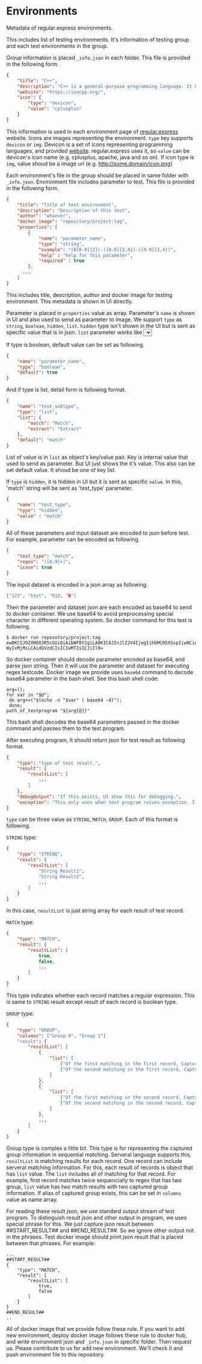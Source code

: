 # Environments

Metadata of regular.express environments.

This includes list of testing environments. It's information of testing group and each test environments in the group. 



Group information is placed `_info.json` in each folder. This file is provided in the following form.

```json
{	
	"title": "C++",
	"description": "C++ is a general-purpose programming language. It has imperative, object-oriented and generic programming features, while also providing facilities for low-level memory manipulation.",
	"website": "https://isocpp.org/",
	"icon": {
		"type": "devicon",
		"value": "cplusplus"
	}
}
```

This information is used in each environment page of [regular.express](http://regular.express) website. Icons are images representing the environment. `type` key supports `devicon` or `img`. Devicon is a set of icons representing programming languages, and provided [website](http://devicon.fr). regular.express uses it, so `value` can be devicon's icon name (e.g. cplusplus, apache, java and so on). If icon type is `img`, value shoud be a image url (e.g. http://some.domain/icon.png)



Each environment's file in the group should be placed in same folder with `_info.json`. Environment file includes parameter to test. This file is provided in the following form. 

```json
{
	"title": "Title of test environment",
	"description": "Description of this test",
	"author": "whoever",
	"docker_image": "repository/project:tag",
	"properties": [
		{
			"name": "parameter_name",
			"type": "string",
			"example": "(0[0-9]{2})-([0-9]{3,4})-([0-9]{3,4})",
			"help" : "help for this parameter",
			"required" : true
		},
      ...
	]
}
```

This includes title, description, author and docker image for testing environment. This metadata is shown in UI directly. 

Parameter is placed in `properties` value as array. Parameter's `name` is shown in UI and also used to send as parameter to image. We support `type` as `string`, `boolean`, `hidden`, `list`. `hidden` type isn't shown in the UI but is sent as specific value that is in json. `list` parameter works like <select> tag in html. It is shown as combobox in the UI. `example` is example of that parameter as written. It is shown below the  parameter. `help` parameter is document for that parameter. Parameter's help tooltip shows it. If `required` parameter is true, UI shows it as default but if it is false, it is hidden unless click Advanced Mode. 



If type is boolean, default value can be set as following.

```json
{
	"name": "parameter_name",
	"type": "boolean",
	"default": true  
}
```

And if type is list, detail form is following format.

```json
{
	"name": "test_subtype",
	"type": "list",
	"list": {
		"match": "Match",
		"extract": "Extract"
	},
	"default": "match"
}
```

List of value is in `list` as object's key/value pair. Key is internal value that used to send as parameter. But UI just shows the it's value. This also can be set default value. It shoud be one of key list.

If `type` is `hidden`, it is hidden in UI but it is sent as specific `value`. In this, 'match' string will be sent as 'test_type' parameter.

```json
{
	"name": "test_type",
	"type": "hidden",
	"value" : "match"
}
```



All of these parameters and input dataset are encoded to json before test. For example, parameter can be encoded as following.

```json
{
	"test_type": "match",
  	"regex": "([0-9]+)",
  	"icase": true
}
```

The input dataset is encoded in a json array as following.

```json
["123", "test", "012, "b"]
```

Then the parameter and dataset json are each encoded as base64 to send to docker container. We use base64 to avoid preprocessing special character in different operating system. So docker command for this test is following.

```
$ docker run reposotory/project:tag ew0KCSJ0ZXN0X3R5cGUiOiAibWF0Y2giLA0KICAJInJlZ2V4IjogIihbMC05XSspIiwNCiAgCSJpY2FzZSI6IHRydWUNCn0=  WyIxMjMiLCAidGVzdCIsICIwMTIsICJiIl0=
```

So docker container should decode parameter encoded as base64, and parse json string. Then it will use the parameter and dataset for executing regex testcode. Docker image we provide uses `base64` command to decode base64 parameter in the bash shell. See this bash shell code:

```shell
arg=();
for var in "$@";
 do arg+=("$(echo -n "$var" | base64 -d)"); 
 done; 
path_of_testprogram "${arg[@]}"
```

This bash shell decodes the base64 parameters passed in the docker command and passes them to the test program.



After executing program, It should return json for test result as following format. 

```json
{
	"type": "type of test result.",
 	"result": {
		"resultList": [
			...
		]
 	},
	"debugOutput": "If this exists, UI show this for debugging.",
	"exception": "This only uses when test program raises exception. If this exists, other data is ignored."
}
```



`type` can be three value as `STRING`, `MATCH`, `GROUP`. Each of this format is following.

`STRING` type:

```json
{
	"type": "STRING",
 	"result": {
		"resultList": [
			"String Result1",
			"String Result2",
			...
		]
 	}
}
```

In this case, `resultList` is just string array for each result of test record.



`MATCH` type:

```json
{
	"type": "MATCH",
 	"result": {
		"resultList": [
			true,
			false,
			...
		]
 	}
}
```

This type indicates whether each record matches a regular expression. This is same to `STRING` result except result of each record is boolean type.



`GROUP` type:

```json
{
	"type": "GROUP",
	"columns": ["Group 0", "Group 1"]
 	"result": {
		"resultList": [
			{
				"list": [
					["Of the first matching in the first record, Captured Group 0", "Group 1"],
					["Of the second matching in the first record, Captured Group 0", "Group 1"]
				]
			},
			{
				"list": [
					["Of the first matching in the second record, Captured Group 0", "Group 1"],
					["Of the second matching in the second record, Captured Group 0", "Group 1"]
				]
			},
			...
		]
 	}
}
```

Group type is complex a little bit. This type is for representing the captured group information in sequential matching. Serveral language supports this. `resultList` is matching results for each record. One record can include serveral matching information. For this, each result of records is object that has `list` value. The `list` includes all of matching for that record. For example, first record matches twice sequencially to regex that has two group, `list` value has two match results with two captured group information. If alias of captured group exists, this can be set in `columns` value as name array.



For reading these result json, we use standard output stream of test program. To distinguish result json and other output in program, we uses special phrase for this. We just capture json result between ##START_RESULT## and ##END_RESULT##. So we ignore other output not in the phrases. Test docker image should print json result that is placed between that phrases. For example:

```
...
##START_RESULT##
{
	"type": "MATCH",
 	"result": {
		"resultList": [
			true,
			false
		]
 	}
}
##END_RESULT##
..
```



All of docker image that we provide follow these rule. If you want to add new environment, deploy docker image follows these rule to docker hub, and write environment json and `_info.json` in specific folder. Then request us. Please contribute to us for add new environment. We'll check it and push environment file to this repository.